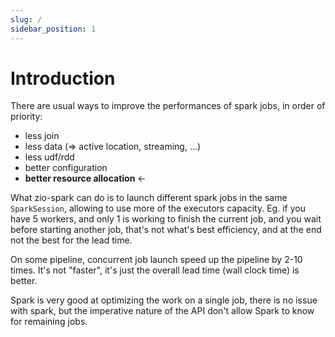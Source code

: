 ```yaml
---
slug: /
sidebar_position: 1
---
```


# Introduction

There are usual ways to improve the performances of spark jobs, in order of priority:

* less join
* less data (=> active location, streaming, ...)
* less udf/rdd
* better configuration
* **better resource allocation** <-

What zio-spark can do is to launch different spark jobs in the same `SparkSession`, allowing to use more of the
executors capacity. Eg. if you have 5 workers, and only 1 is working to finish the current job, and you wait before
starting another job, that's not what's best efficiency, and at the end not the best for the lead time.

On some pipeline, concurrent job launch speed up the pipeline by 2-10 times. It's not "faster", it's just the overall
lead time (wall clock time) is better.

Spark is very good at optimizing the work on a single job, there is no issue with spark, but the imperative nature of
the API don't allow Spark to know for remaining jobs.
